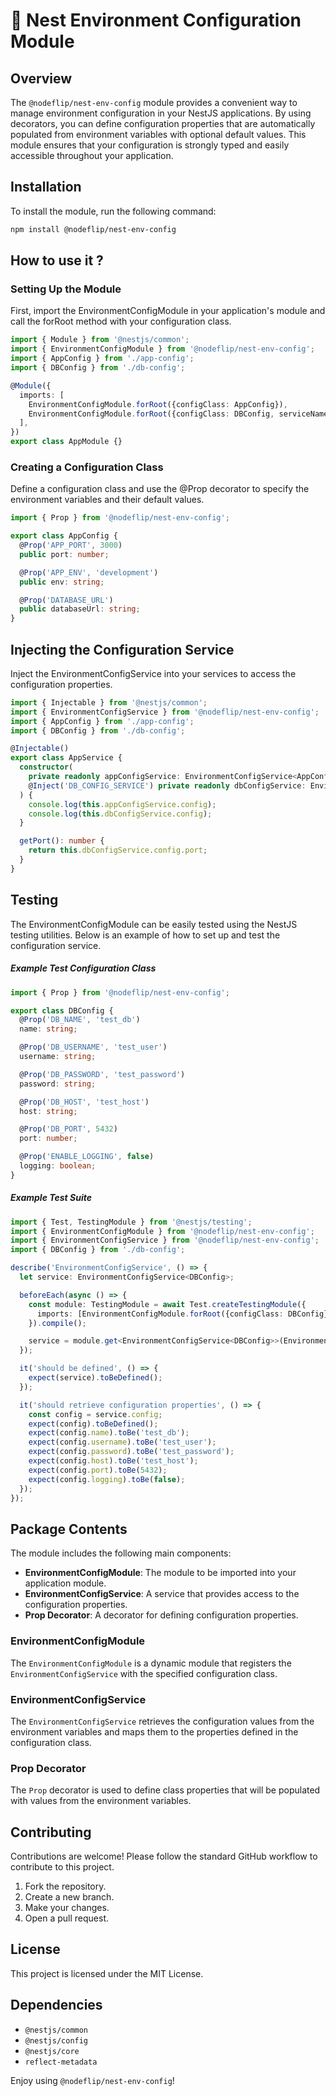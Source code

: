 # 🚀 Nest Environment Configuration Module

## Overview

The `@nodeflip/nest-env-config` module provides a convenient way to manage environment configuration in your NestJS applications. By using decorators, you can define configuration properties that are automatically populated from environment variables with optional default values. This module ensures that your configuration is strongly typed and easily accessible throughout your application.

## Installation

To install the module, run the following command:

```bash
npm install @nodeflip/nest-env-config
```

## How to use it ?
### Setting Up the Module
First, import the EnvironmentConfigModule in your application's module and call the forRoot method with your configuration class.

```typescript
import { Module } from '@nestjs/common';
import { EnvironmentConfigModule } from '@nodeflip/nest-env-config';
import { AppConfig } from './app-config';
import { DBConfig } from './db-config';

@Module({
  imports: [
    EnvironmentConfigModule.forRoot({configClass: AppConfig}),
    EnvironmentConfigModule.forRoot({configClass: DBConfig, serviceName: 'DB_CONFIG_SERVICE'})
  ],
})
export class AppModule {}
```

### Creating a Configuration Class
Define a configuration class and use the @Prop decorator to specify the environment variables and their default values.
```typescript
import { Prop } from '@nodeflip/nest-env-config';

export class AppConfig {
  @Prop('APP_PORT', 3000)
  public port: number;

  @Prop('APP_ENV', 'development')
  public env: string;

  @Prop('DATABASE_URL')
  public databaseUrl: string;
}
```
## Injecting the Configuration Service
Inject the EnvironmentConfigService into your services to access the configuration properties.

```typescript
import { Injectable } from '@nestjs/common';
import { EnvironmentConfigService } from '@nodeflip/nest-env-config';
import { AppConfig } from './app-config';
import { DBConfig } from './db-config';

@Injectable()
export class AppService {
  constructor(
    private readonly appConfigService: EnvironmentConfigService<AppConfig>,
    @Inject('DB_CONFIG_SERVICE') private readonly dbConfigService: EnvironmentConfigService<DBConfig>
  ) {
    console.log(this.appConfigService.config);
    console.log(this.dbConfigService.config);
  }

  getPort(): number {
    return this.dbConfigService.config.port;
  }
}
```

## Testing
The EnvironmentConfigModule can be easily tested using the NestJS testing utilities. Below is an example of how to set up and test the configuration service.

##### Example Test Configuration Class
```typescript
import { Prop } from '@nodeflip/nest-env-config';

export class DBConfig {
  @Prop('DB_NAME', 'test_db')
  name: string;

  @Prop('DB_USERNAME', 'test_user')
  username: string;

  @Prop('DB_PASSWORD', 'test_password')
  password: string;

  @Prop('DB_HOST', 'test_host')
  host: string;

  @Prop('DB_PORT', 5432)
  port: number;

  @Prop('ENABLE_LOGGING', false)
  logging: boolean;
}
```
##### Example Test Suite
```typescript
import { Test, TestingModule } from '@nestjs/testing';
import { EnvironmentConfigModule } from '@nodeflip/nest-env-config';
import { EnvironmentConfigService } from '@nodeflip/nest-env-config';
import { DBConfig } from './db-config';

describe('EnvironmentConfigService', () => {
  let service: EnvironmentConfigService<DBConfig>;

  beforeEach(async () => {
    const module: TestingModule = await Test.createTestingModule({
      imports: [EnvironmentConfigModule.forRoot({configClass: DBConfig})],
    }).compile();

    service = module.get<EnvironmentConfigService<DBConfig>>(EnvironmentConfigService);
  });

  it('should be defined', () => {
    expect(service).toBeDefined();
  });

  it('should retrieve configuration properties', () => {
    const config = service.config;
    expect(config).toBeDefined();
    expect(config.name).toBe('test_db');
    expect(config.username).toBe('test_user');
    expect(config.password).toBe('test_password');
    expect(config.host).toBe('test_host');
    expect(config.port).toBe(5432);
    expect(config.logging).toBe(false);
  });
});
```

## Package Contents

The module includes the following main components:

- **EnvironmentConfigModule**: The module to be imported into your application module.
- **EnvironmentConfigService**: A service that provides access to the configuration properties.
- **Prop Decorator**: A decorator for defining configuration properties.

### EnvironmentConfigModule

The `EnvironmentConfigModule` is a dynamic module that registers the `EnvironmentConfigService` with the specified configuration class.

### EnvironmentConfigService

The `EnvironmentConfigService` retrieves the configuration values from the environment variables and maps them to the properties defined in the configuration class.

### Prop Decorator

The `Prop` decorator is used to define class properties that will be populated with values from the environment variables.

## Contributing

Contributions are welcome! Please follow the standard GitHub workflow to contribute to this project.

1. Fork the repository.
2. Create a new branch.
3. Make your changes.
4. Open a pull request.

## License

This project is licensed under the MIT License.

## Dependencies

- `@nestjs/common`
- `@nestjs/config`
- `@nestjs/core`
- `reflect-metadata`

Enjoy using `@nodeflip/nest-env-config`!
